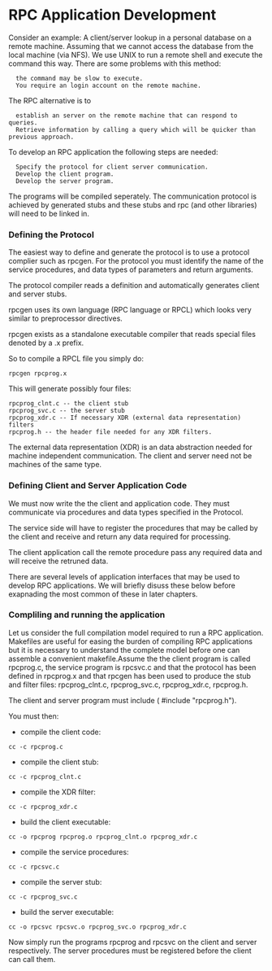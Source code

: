 # RPC Application Development

Consider an example:
A client/server lookup in a personal database on a remote machine.
Assuming that we cannot access the database from the local machine (via NFS).
We use UNIX to run a remote shell and execute the command this way.
There are some problems with this method:
```
  the command may be slow to execute.
  You require an login account on the remote machine.
```

The RPC alternative is to
```
  establish an server on the remote machine that can respond to queries.
  Retrieve information by calling a query which will be quicker than previous approach.
```

To develop an RPC application the following steps are needed:
```
  Specify the protocol for client server communication.
  Develop the client program.
  Develop the server program.
```

The programs will be compiled seperately. The communication protocol is
achieved by generated stubs and these stubs and rpc (and other libraries)
will need to be linked in.

### Defining the Protocol

The easiest way to define and generate the protocol is to use a protocol
complier such as rpcgen. For the protocol you must identify the name of the
service procedures, and data types of parameters and return arguments.

The protocol compiler reads a definition and automatically generates client
and server stubs.

rpcgen uses its own language (RPC language or RPCL) which looks very similar
to preprocessor directives.

rpcgen exists as a standalone executable compiler that reads special files
denoted by a .x prefix.

So to compile a RPCL file you simply do:
```
rpcgen rpcprog.x
```

This will generate possibly four files:
```
rpcprog_clnt.c -- the client stub
rpcprog_svc.c -- the server stub
rpcprog_xdr.c -- If necessary XDR (external data representation) filters
rpcprog.h -- the header file needed for any XDR filters.
```

The external data representation (XDR) is an data abstraction needed for
machine independent communication. The client and server need not be machines
of the same type.

### Defining Client and Server Application Code

We must now write the the client and application code. They must communicate
via procedures and data types specified in the Protocol.

The service side will have to register the procedures that may be called by
the client and receive and return any data required for processing.

The client application call the remote procedure pass any required data and
will receive the retruned data.

There are several levels of application interfaces that may be used to develop
RPC applications. We will briefly disuss these below before exapnading the
most common of these in later chapters.

### Compliling and running the application

Let us consider the full compilation model required to run a RPC application.
Makefiles are useful for easing the burden of compiling RPC applications but
it is necessary to understand the complete model before one can assemble a
convenient makefile.Assume the the client program is called rpcprog.c, the
service program is rpcsvc.c and that the protocol has been defined in
rpcprog.x and that rpcgen has been used to produce the stub and filter files:
rpcprog_clnt.c, rpcprog_svc.c, rpcprog_xdr.c, rpcprog.h.

The client and server program must include ( #include "rpcprog.h").

You must then:
 - compile the client code:
```
cc -c rpcprog.c
```
 - compile the client stub:
```
cc -c rpcprog_clnt.c
```

 - compile the XDR filter:
```
cc -c rpcprog_xdr.c
```

 - build the client executable:
```
cc -o rpcprog rpcprog.o rpcprog_clnt.o rpcprog_xdr.c
```

 - compile the service procedures:
```
cc -c rpcsvc.c
```

 - compile the server stub:
```
cc -c rpcprog_svc.c
```

 - build the server executable:
```
cc -o rpcsvc rpcsvc.o rpcprog_svc.o rpcprog_xdr.c
```

Now simply run the programs rpcprog and rpcsvc on the client and server
respectively. The server procedures must be registered before the client can
call them.

